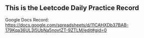 ## This is the Leetcode Daily Practice Record
Google Docs Record:
<url>https://docs.google.com/spreadsheets/d/11CAHXDb37BAB-179Kqa36UL3l5UbNa5novtZT-9ZTLM/edit#gid=0</url>
